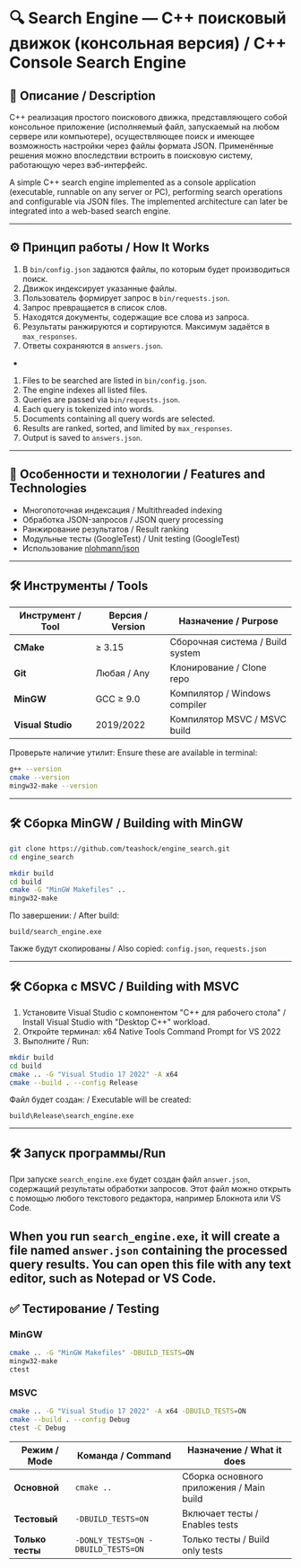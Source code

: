 
# 🔍 Search Engine — C++ поисковый движок (консольная версия) / C++ Console Search Engine

## 📄 Описание / Description
C++ реализация простого поискового движка, представляющего собой консольное приложение (исполняемый файл, запускаемый на любом сервере или компьютере), осуществляющее поиск и имеющее возможность настройки через файлы формата JSON. Применённые решения можно впоследствии встроить в поисковую систему, работающую через вэб-интерфейс.

A simple C++ search engine implemented as a console application (executable, runnable on any server or PC), performing search operations and configurable via JSON files. The implemented architecture can later be integrated into a web-based search engine.

---

## ⚙️ Принцип работы / How It Works
1. В `bin/config.json` задаются файлы, по которым будет производиться поиск.
2. Движок индексирует указанные файлы.
3. Пользователь формирует запрос в `bin/requests.json`.
4. Запрос превращается в список слов.
5. Находятся документы, содержащие все слова из запроса.
6. Результаты ранжируются и сортируются. Максимум задаётся в `max_responses`.
7. Ответы сохраняются в `answers.json`.
-
1. Files to be searched are listed in `bin/config.json`.
2. The engine indexes all listed files.
3. Queries are passed via `bin/requests.json`.
4. Each query is tokenized into words.
5. Documents containing all query words are selected.
6. Results are ranked, sorted, and limited by `max_responses`.
7. Output is saved to `answers.json`.

---

## 🧩 Особенности и технологии / Features and Technologies
- Многопоточная индексация / Multithreaded indexing
- Обработка JSON-запросов / JSON query processing
- Ранжирование результатов / Result ranking
- Модульные тесты (GoogleTest) / Unit testing (GoogleTest)
- Использование [nlohmann/json](https://github.com/nlohmann/json)

---

## 🛠️ Инструменты / Tools

| Инструмент / Tool | Версия / Version | Назначение / Purpose |
| ----------------- | ---------------- | --------------------- |
| **CMake**         | ≥ 3.15           | Сборочная система / Build system |
| **Git**           | Любая / Any      | Клонирование / Clone repo |
| **MinGW**         | GCC ≥ 9.0        | Компилятор / Windows compiler |
| **Visual Studio** | 2019/2022        | Компилятор MSVC / MSVC build |

Проверьте наличие утилит:
Ensure these are available in terminal:
```bash
g++ --version
cmake --version
mingw32-make --version
```

---

## 🛠️ Сборка MinGW / Building with MinGW

```bash
git clone https://github.com/teashock/engine_search.git
cd engine_search

mkdir build
cd build
cmake -G "MinGW Makefiles" ..
mingw32-make
```

По завершении: / After build:
```
build/search_engine.exe
```
Также будут скопированы / Also copied: `config.json`, `requests.json`

---

## 🛠️ Сборка c MSVC / Building with MSVC

1. Установите Visual Studio с компонентом "C++ для рабочего стола" / Install Visual Studio with "Desktop C++" workload.
2. Откройте терминал: x64 Native Tools Command Prompt for VS 2022
3. Выполните / Run:
```bash
mkdir build
cd build
cmake .. -G "Visual Studio 17 2022" -A x64
cmake --build . --config Release
```

Файл будет создан: / Executable will be created:
```
build\Release\search_engine.exe
```

---
## 🛠️ Запуск программы/Run

При запуске `search_engine.exe` будет создан файл `answer.json`, содержащий результаты обработки запросов.
Этот файл можно открыть с помощью любого текстового редактора, например Блокнота или VS Code.

When you run `search_engine.exe`, it will create a file named `answer.json` containing the processed query results.
You can open this file with any text editor, such as Notepad or VS Code.
---

## ✅ Тестирование / Testing

### MinGW
```bash
cmake .. -G "MinGW Makefiles" -DBUILD_TESTS=ON
mingw32-make
ctest
```

### MSVC
```bash
cmake .. -G "Visual Studio 17 2022" -A x64 -DBUILD_TESTS=ON
cmake --build . --config Debug
ctest -C Debug
```

| Режим / Mode       | Команда / Command                     | Назначение / What it does                 |
| ------------------ | ------------------------------------- | ----------------------------------------- |
| **Основной**       | `cmake ..`                            | Сборка основного приложения / Main build |
| **Тестовый**       | `-DBUILD_TESTS=ON`                    | Включает тесты / Enables tests            |
| **Только тесты**   | `-DONLY_TESTS=ON -DBUILD_TESTS=ON`    | Только тесты / Build only tests           |
